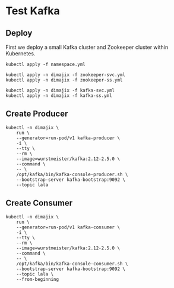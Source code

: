 # Test Kafka

## Deploy
First we deploy a small Kafka cluster and Zookeeper cluster within Kubernetes.
```
kubectl apply -f namespace.yml 

kubectl apply -n dimajix -f zookeeper-svc.yml 
kubectl apply -n dimajix -f zookeeper-ss.yml 

kubectl apply -n dimajix -f kafka-svc.yml 
kubectl apply -n dimajix -f kafka-ss.yml 
```

## Create Producer
```
kubectl -n dimajix \
    run \
    --generator=run-pod/v1 kafka-producer \
    -i \
    --tty \
    --rm \
    --image=wurstmeister/kafka:2.12-2.5.0 \
    --command \
    -- \
    /opt/kafka/bin/kafka-console-producer.sh \
    --bootstrap-server kafka-bootstrap:9092 \
    --topic lala
```

## Create Consumer
```
kubectl -n dimajix \
    run \
    --generator=run-pod/v1 kafka-consumer \
    -i \
    --tty \
    --rm \
    --image=wurstmeister/kafka:2.12-2.5.0 \
    --command \
    -- \
    /opt/kafka/bin/kafka-console-consumer.sh \
    --bootstrap-server kafka-bootstrap:9092 \
    --topic lala \
    --from-beginning
```
